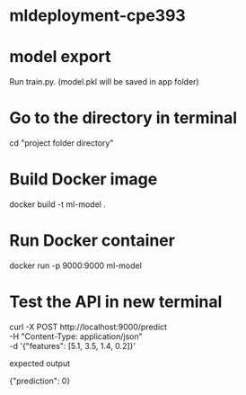 # mldeployment-cpe393

# model export
Run train.py. (model.pkl will be saved in app folder)

# Go to the directory in terminal
cd "project folder directory"

# Build Docker image
docker build -t ml-model .

# Run Docker container
docker run -p 9000:9000 ml-model

# Test the API in new terminal

curl -X POST http://localhost:9000/predict \
     -H "Content-Type: application/json" \
     -d '{"features": [5.1, 3.5, 1.4, 0.2]}'

expected output

{"prediction": 0}



